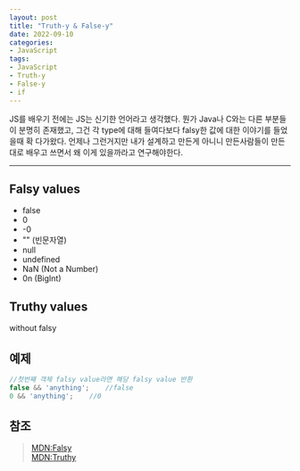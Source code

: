```yaml
---
layout: post
title: "Truth-y & False-y"
date: 2022-09-10
categories:
- JavaScript
tags:
- JavaScript
- Truth-y
- False-y
- if
---
```


JS를 배우기 전에는 JS는 신기한 언어라고 생각했다. 뭔가 Java나 C와는 다른 부분들이 분명히 존재했고, 그건 각 type에 대해 들여다보다 falsy한 값에 대한 이야기를 들었을때 확 다가왔다. 언제나 그런거지만 내가 설계하고 만든게 아니니 만든사람들이 만든대로 배우고 쓰면서 왜 이게 있을까라고 연구해야한다.

---

## Falsy values

- false
- 0
- -0
- "" (빈문자열)
- null
- undefined
- NaN (Not a Number)
- 0n (BigInt)

## Truthy values

without falsy

## 예제

```javascript
//첫번째 객체 falsy value라면 해당 falsy value 반환
false && 'anything';    //false
0 && 'anything';    //0
```

## 참조

> [MDN:Falsy](https://developer.mozilla.org/ko/docs/Glossary/Falsy)   
> [MDN:Truthy](https://developer.mozilla.org/ko/docs/Glossary/Truthy)   